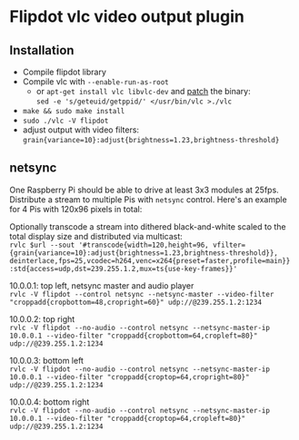 Flipdot vlc video output plugin
===============================

Installation
------------

* Compile flipdot library
* Compile vlc with `--enable-run-as-root`
  * or `apt-get install vlc libvlc-dev` and
    [patch](http://www.linuxquestions.org/questions/linux-general-1/solved-vlc-running-under-root-without-compiling-748189/)
    the binary:  
    `sed -e 's/geteuid/getppid/' </usr/bin/vlc >./vlc`
* `make && sudo make install`
* `sudo ./vlc -V flipdot`
* adjust output with video filters:  
  `grain{variance=10}:adjust{brightness=1.23,brightness-threshold}`


netsync
-------

One Raspberry Pi should be able to drive at least 3x3 modules at 25fps. Distribute a stream to multiple Pis with `netsync` control.
Here's an example for 4 Pis with 120x96 pixels in total:

Optionally transcode a stream into dithered black-and-white scaled to the total display size and distributed via multicast:  
`rvlc $url --sout '#transcode{width=120,height=96,
vfilter={grain{variance=10}:adjust{brightness=1.23,brightness-threshold}},
deinterlace,fps=25,vcodec=h264,venc=x264{preset=faster,profile=main}}
:std{access=udp,dst=239.255.1.2,mux=ts{use-key-frames}}'`

10.0.0.1: top left, netsync master and audio player  
`rvlc -V flipdot --control netsync --netsync-master --video-filter "croppadd{cropbottom=48,cropright=60}" udp://@239.255.1.2:1234`

10.0.0.2: top right  
`rvlc -V flipdot --no-audio --control netsync --netsync-master-ip 10.0.0.1 --video-filter "croppadd{cropbottom=64,cropleft=80}" udp://@239.255.1.2:1234`

10.0.0.3: bottom left  
`rvlc -V flipdot --no-audio --control netsync --netsync-master-ip 10.0.0.1 --video-filter "croppadd{croptop=64,cropright=80}" udp://@239.255.1.2:1234`

10.0.0.4: bottom right  
`rvlc -V flipdot --no-audio --control netsync --netsync-master-ip 10.0.0.1 --video-filter "croppadd{croptop=64,cropleft=80}" udp://@239.255.1.2:1234`
